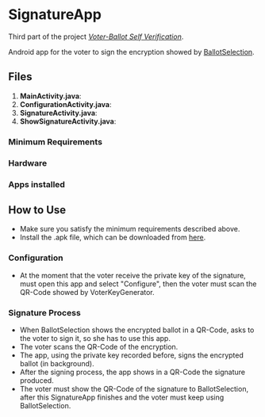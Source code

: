 # SignatureApp
Third part of the project [*Voter-Ballot Self Verification*](https://github.com/CamiloG/VoterBallotSelfVerificationSystem).

Android app for the voter to sign the encryption showed by [BallotSelection](https://github.com/CamiloG/BallotSelection).

## Files
1. **MainActivity.java**:
2. **ConfigurationActivity.java**:
3. **SignatureActivity.java**:
4. **ShowSignatureActivity.java**:

### Minimum Requirements
### Hardware

### Apps installed


## How to Use
* Make sure you satisfy the minimum requirements described above.
* Install the .apk file, which can be downloaded from [here](https://github.com/CamiloG/VoterBallotSelfVerificationSystem/blob/master/Voter_Apps/signatureApp.apk?raw=true).

### Configuration
* At the moment that the voter receive the private key of the signature, must open this app and select "Configure", then the voter must scan the QR-Code showed by VoterKeyGenerator.

### Signature Process
* When BallotSelection shows the encrypted ballot in a QR-Code, asks to the voter to sign it, so she has to use this app.
* The voter scans the QR-Code of the encryption.
* The app, using the private key recorded before, signs the encrypted ballot (in background).
* After the signing process, the app shows in a QR-Code the signature produced.
* The voter must show the QR-Code of the signature to BallotSelection, after this SignatureApp finishes and the voter must keep using BallotSelection.


